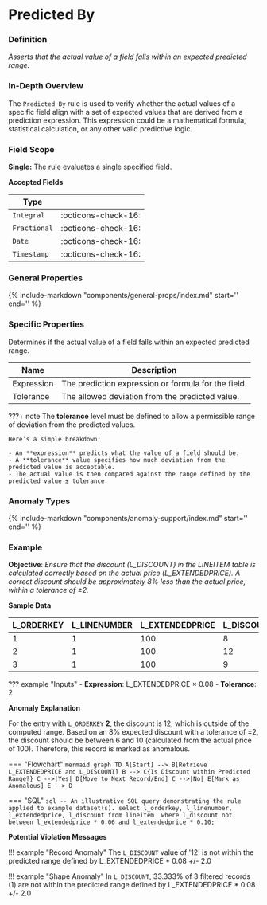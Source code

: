 # Predicted By

### Definition

*Asserts that the actual value of a field falls within an expected predicted range.*

### In-Depth Overview

The `Predicted By` rule is used to verify whether the actual values of a specific field align with a set of expected values that are derived from a prediction expression. This expression could be a mathematical formula, statistical calculation, or any other valid predictive logic.

### Field Scope

**Single:** The rule evaluates a single specified field.

**Accepted Fields**

| Type         |                             |
|--------------|-----------------------------|
| `Integral`   | <div style="text-align:center">:octicons-check-16:</div>         |
| `Fractional` | <div style="text-align:center">:octicons-check-16:</div>         |
| `Date`       | <div style="text-align:center">:octicons-check-16:</div>         |
| `Timestamp`  | <div style="text-align:center">:octicons-check-16:</div>         |

### General Properties

{%
    include-markdown "components/general-props/index.md"
    start='<!-- all-props--start -->'
    end='<!-- all-props--end -->'
%}

### Specific Properties

Determines if the actual value of a field falls within an expected predicted range.

| Name               | Description                                       |
|--------------------|---------------------------------------------------|
| <div class="text-primary">Expression</div> | The prediction expression or formula for the field. |
| <div class="text-primary">Tolerance</div> | The allowed deviation from the predicted value.      |

???+ note
    The **tolerance** level must be defined to allow a permissible range of deviation from the predicted values.

    Here’s a simple breakdown:

    - An **expression** predicts what the value of a field should be.
    - A **tolerance** value specifies how much deviation from the predicted value is acceptable.
    - The actual value is then compared against the range defined by the predicted value ± tolerance.

### Anomaly Types

{%
    include-markdown "components/anomaly-support/index.md"
    start='<!-- all-types--start -->'
    end='<!-- all-types--end -->'
%}

### Example

**Objective**: *Ensure that the discount (L_DISCOUNT) in the LINEITEM table is calculated correctly based on the actual price (L_EXTENDEDPRICE). A correct discount should be approximately 8% less than the actual price, within a tolerance of ±2.*

**Sample Data**

| L_ORDERKEY | L_LINENUMBER | L_EXTENDEDPRICE | L_DISCOUNT |
|------------|--------------|-----------------|------------|
| 1          | 1            | 100             | 8          |
| 2          | 1            | 100             | <span class="text-negative">12</span>         |
| 3          | 1            | 100             | 9          |

??? example "Inputs"
    - **Expression**: L_EXTENDEDPRICE × 0.08
    - **Tolerance**: 2

**Anomaly Explanation**

For the entry with `L_ORDERKEY` **2**, the discount is 12, which is outside of the computed range. Based on an 8% expected discount with a tolerance of ±2, the discount should be between 6 and 10 (calculated from the actual price of 100). Therefore, this record is marked as anomalous.

=== "Flowchart"
    ```mermaid
    graph TD
    A[Start] --> B[Retrieve L_EXTENDEDPRICE and L_DISCOUNT]
    B --> C{Is Discount within Predicted Range?}
    C -->|Yes| D[Move to Next Record/End]
    C -->|No| E[Mark as Anomalous]
    E --> D
    ```

=== "SQL"
    ```sql
    -- An illustrative SQL query demonstrating the rule applied to example dataset(s).
    select
        l_orderkey,
        l_linenumber,
        l_extendedprice,
        l_discount
    from lineitem 
    where
        l_discount not between l_extendedprice * 0.06 and l_extendedprice * 0.10;
    ```

**Potential Violation Messages**

!!! example "Record Anomaly"
    The `L_DISCOUNT` value of '12' is not within the predicted range defined by L_EXTENDEDPRICE * 0.08 +/- 2.0

!!! example "Shape Anomaly"
    In `L_DISCOUNT`, 33.333% of 3 filtered records (1) are not within the predicted range defined by L_EXTENDEDPRICE * 0.08 +/- 2.0
